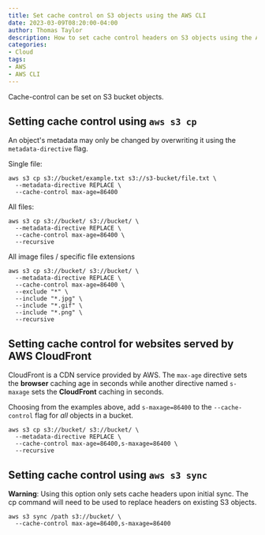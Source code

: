```yaml
---
title: Set cache control on S3 objects using the AWS CLI
date: 2023-03-09T08:20:00-04:00
author: Thomas Taylor
description: How to set cache control headers on S3 objects using the AWS CLI
categories:
- Cloud
tags:
- AWS
- AWS CLI
---
```


Cache-control can be set on S3 bucket objects.

## Setting cache control using `aws s3 cp`

An object's metadata may only be changed by overwriting it using the `metadata-directive` flag.

Single file:

```shell
aws s3 cp s3://bucket/example.txt s3://s3-bucket/file.txt \
  --metadata-directive REPLACE \
  --cache-control max-age=86400
```

All files:

```shell
aws s3 cp s3://bucket/ s3://bucket/ \
  --metadata-directive REPLACE \
  --cache-control max-age=86400 \
  --recursive
```

All image files / specific file extensions

```shell
aws s3 cp s3://bucket/ s3://bucket/ \
  --metadata-directive REPLACE \
  --cache-control max-age=86400 \
  --exclude "*" \
  --include "*.jpg" \
  --include "*.gif" \ 
  --include "*.png" \
  --recursive 
```

## Setting cache control for websites served by AWS CloudFront

CloudFront is a CDN service provided by AWS. The `max-age` directive sets the **browser** caching age in seconds while another directive named `s-maxage` sets the **CloudFront** caching in seconds.

Choosing from the examples above, add `s-maxage=86400` to the `--cache-control` flag for _all_ objects in a bucket.

```shell
aws s3 cp s3://bucket/ s3://bucket/ \
  --metadata-directive REPLACE \
  --cache-control max-age=86400,s-maxage=86400 \
  --recursive
```

## Setting cache control using `aws s3 sync`

**Warning**: Using this option only sets cache headers upon initial sync. The cp command will need to be used to replace headers on existing S3 objects.

```shell
aws s3 sync /path s3://bucket/ \
  --cache-control max-age=86400,s-maxage=86400
```
